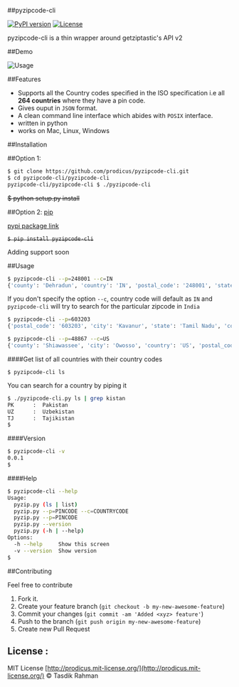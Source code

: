 ##pyzipcode-cli

[![PyPI version](https://badge.fury.io/py/pyzipcode-cli.svg)](https://badge.fury.io/py/pyzipcode-cli) [![License](https://img.shields.io/github/license/prodicus/pyzipcode-cli.png)](https://img.shields.io/github/license/prodicus/pyzipcode-cli.svg) 

pyzipcode-cli is a thin wrapper around getziptastic's API v2

##Demo

![Usage](https://raw.githubusercontent.com/prodicus/pyzipcode-cli/master/usage.gif)

##Features

- Supports all the Country codes specified in the ISO specification i.e all **264 countries** where they have a pin code.
- Gives ouput in `JSON` format.
- A clean command line interface which abides with `POSIX` interface.
- written in python
- works on Mac, Linux, Windows

##Installation

##Option 1: 

```bash
$ git clone https://github.com/prodicus/pyzipcode-cli.git
$ cd pyzipcode-cli/pyzipcode-cli
pyzipcode-cli/pyzipcode-cli $ ./pyzipcode-cli
```
~~$ python setup.py install~~

##Option 2: [pip](https://pypi.python.org/pypi/pyzipcode-cli)

[pypi package link](https://pypi.python.org/pypi/pyzipcode-cli)

~~`$ pip install pyzipcode-cli`~~

Adding support soon

##Usage

```bash
$ pyzipcode-cli --p=248001 --c=IN
{'county': 'Dehradun', 'country': 'IN', 'postal_code': '248001', 'state_short': '39', 'city': 'Kanwali', 'state': 'Uttarakhand'}
```

If you don't specify the option `--c`, country code will default as `IN` and `pyzipcode-cli` will try to search for the particular zipcode in `India`

```bash
$ pyzipcode-cli --p=603203 
{'postal_code': '603203', 'city': 'Kavanur', 'state': 'Tamil Nadu', 'county': 'Kanchipuram', 'state_short': '25', 'country': 'IN'}
```

```bash
$ pyzipcode-cli --p=48867 --c=US
{'county': 'Shiawassee', 'city': 'Owosso', 'country': 'US', 'postal_code': '48867', 'state': 'Michigan', 'state_short': 'MI'}
```

####Get list of all countries with their country codes

`$ pyzipcode-cli ls`

You can search for a country by piping it 

```bash
$ ./pyzipcode-cli.py ls | grep kistan
PK      :  Pakistan
UZ      :  Uzbekistan
TJ      :  Tajikistan
$
```
####Version

```bash
$ pyzipcode-cli -v
0.0.1
$
```

####Help

```bash
$ pyzipcode-cli --help
Usage:
  pyzip.py (ls | list)
  pyzip.py --p=PINCODE --c=COUNTRYCODE     
  pyzip.py --p=PINCODE 
  pyzip.py --version
  pyzip.py (-h | --help)
Options:
  -h --help     Show this screen
  -v --version  Show version  
$
```

##Contributing

Feel free to contribute

1. Fork it.
2. Create your feature branch (`git checkout -b my-new-awesome-feature`)
3. Commit your changes (`git commit -am 'Added <xyz> feature'`)
4. Push to the branch (`git push origin my-new-awesome-feature`)
5. Create new Pull Request

## License :

MIT License [http://prodicus.mit-license.org/](http://prodicus.mit-license.org/) &copy; Tasdik Rahman
